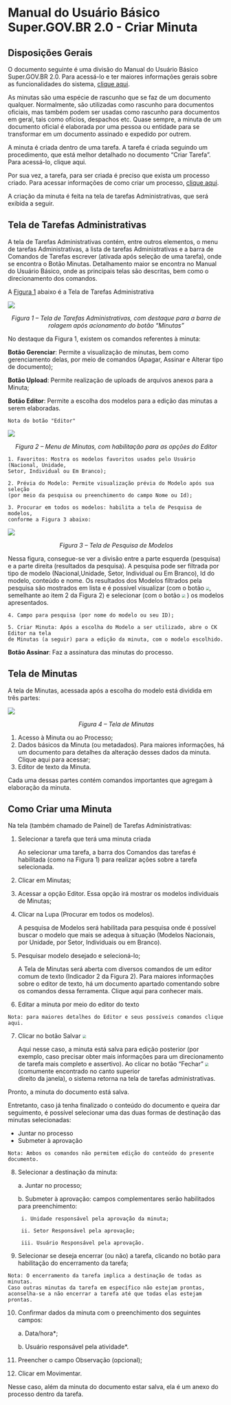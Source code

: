 # Manual do Usuário Básico Super.GOV.BR 2.0 - Criar Minuta

## Disposições Gerais 

O documento seguinte é uma divisão do Manual do Usuário Básico Super.GOV.BR 2.0. Para acessá-lo e ter maiores informações gerais sobre as funcionalidades do sistema, <ins>clique aqui</ins>. 

As minutas são uma espécie de rascunho que se faz de um documento qualquer. Normalmente, são utilizadas como rascunho para documentos oficiais, mas também podem ser usadas como rascunho para documentos em geral, tais como ofícios, despachos etc. Quase sempre, a minuta de um documento oficial é elaborada por uma pessoa ou entidade para se transformar em um documento assinado e expedido por outrem. 

A minuta é criada dentro de uma tarefa. A tarefa é criada seguindo um procedimento, que está melhor detalhado no documento “Criar Tarefa”. Para acessá-lo, clique aqui.  

Por sua vez, a tarefa, para ser criada é preciso que exista um processo criado. Para acessar informações de como criar um processo, <ins>clique aqui</ins>. 

A criação da minuta é feita na tela de tarefas Administrativas, que será exibida a seguir.  

## Tela de Tarefas Administrativas 

A tela de Tarefas Administrativas contém, entre outros elementos, o menu de tarefas Administrativas, a lista de tarefas Administrativas e a barra de Comandos de Tarefas escrever (ativada após seleção de uma tarefa), onde se encontra o Botão Minutas. Detalhamento maior se encontra no Manual do Usuário Básico, onde as principais telas são descritas, bem como o direcionamento dos comandos. 

 

A <ins>Figura 1</ins> abaixo é a Tela de Tarefas Administrativa 

<img src="../../manual/figuras/Tela_de_Tarefas_Administrativas_Botao_Minutas.png"/><p style="text-align: center;">*Figura 1 – Tela de Tarefas Administrativas, com destaque para a barra de rolagem após acionamento do botão “Minutas”*</p>

No destaque da Figura 1, existem os comandos referentes à minuta: 

**Botão Gerenciar**: Permite a visualização de minutas, bem como gerenciamento delas, por meio de comandos (Apagar, Assinar e Alterar tipo de documento);

**Botão Upload**: Permite realização de uploads de arquivos anexos para a Minuta;

**Botão Editor**: Permite a escolha dos modelos para a edição das minutas a serem elaboradas.
	
```{note}
Nota do botão "Editor"
```

<img src="../../manual/figuras/Seleção-de-Modelo-Minutas.png"/><p style="text-align: center;">*Figura 2 – Menu de Minutas, com habilitação para as opções do Editor*</p>

```{note}
1. Favoritos: Mostra os modelos favoritos usados pelo Usuário (Nacional, Unidade,
Setor, Individual ou Em Branco);

2. Prévia do Modelo: Permite visualização prévia do Modelo após sua seleção 
(por meio da pesquisa ou preenchimento do campo Nome ou Id);

3. Procurar em todos os modelos: habilita a tela de Pesquisa de modelos, 
conforme a Figura 3 abaixo: 
```

<img src="../../manual/figuras/Pesquisa-Modelos-Minutas.png"/><p style="text-align: center;">*Figura 3 – Tela de Pesquisa de Modelos*</p>


Nessa figura, consegue-se ver a divisão entre a parte esquerda (pesquisa) e a 
parte direita (resultados da pesquisa). A pesquisa pode ser filtrada por tipo de modelo (Nacional,Unidade, Setor, Individual ou Em Branco), Id do modelo, conteúdo e nome. Os resultados dos Modelos filtrados pela pesquisa são mostrados em lista e é possível visualizar (com o botão <img src="../../manual/figuras/Visualizar_minuta.png" style="zoom: 50%;"/>, semelhante ao item 2 da Figura 2) e selecionar (com o botão <img src="../../manual/figuras/Selecionar_minuta.png" style="zoom: 50%;"/> ) os modelos apresentados.

```{note}
4. Campo para pesquisa (por nome do modelo ou seu ID);

5. Criar Minuta: Após a escolha do Modelo a ser utilizado, abre o CK Editor na tela
de Minutas (a seguir) para a edição da minuta, com o modelo escolhido.
```

**Botão Assinar**: Faz a assinatura das minutas do processo.

## Tela de Minutas 


A tela de Minutas, acessada após a escolha do modelo está dividida em três partes:

<img src="../../manual/figuras/Tela_Minuta.png"/><p style="text-align: center;">*Figura 4 – Tela de Minutas*</p>

1. Acesso à Minuta ou ao Processo;
2. Dados básicos da Minuta (ou metadados). Para maiores informações, há um documento para detalhes da alteração desses dados da minuta. Clique aqui para acessar;
3. Editor de texto da Minuta.

Cada uma dessas partes contém comandos importantes que agregam à elaboração da minuta.

## Como Criar uma Minuta

Na tela (também chamado de Painel) de Tarefas Administrativas: 

1.	Selecionar a tarefa que terá uma minuta criada

	Ao selecionar uma tarefa, a barra dos Comandos das tarefas é habilitada (como na 		Figura 1) para realizar ações sobre a tarefa selecionada.
	
2.	Clicar em Minutas;
3.	Acessar a opção Editor. Essa opção irá mostrar os modelos individuais de Minutas; 
4.	Clicar na Lupa (Procurar em todos os modelos). 

	A pesquisa de Modelos será habilitada para pesquisa onde é possível buscar o 			modelo que mais se adequa à situação (Modelos Nacionais, por Unidade, por Setor, 		Individuais ou em Branco). 
	
5.	Pesquisar modelo desejado e selecioná-lo;

	A Tela de Minutas será aberta com diversos comandos de um editor comum de texto 		(Indicador 2 da Figura 2). Para maiores informações sobre o editor de texto, há um 	documento apartado comentando sobre os comandos dessa ferramenta. Clique aqui para 	conhecer mais. 
	
6.	Editar a minuta por meio do editor do texto

```{note}
Nota: para maiores detalhes do Editor e seus possíveis comandos clique aqui. 
```
7.	Clicar no botão Salvar <img src="../../manual/figuras/Salvar.png" style="zoom: 50%;"/>   
	
	Aqui nesse caso, a minuta está salva para edição posterior (por exemplo, caso 			precisar obter mais informações para um direcionamento de tarefa mais completo e 		assertivo). Ao clicar no botão “Fechar” <img src="../../manual/figuras/Fechar.png" style="zoom: 50%;"/>   (comumente encontrado no canto superior 		
	direito da janela), o sistema retorna na tela de tarefas administrativas.

Pronto, a minuta do documento está salva.

Entretanto, caso já tenha finalizado o conteúdo do documento e queira dar seguimento, é possível selecionar uma das duas formas de destinação das minutas selecionadas: 
- Juntar no processo
- Submeter à aprovação

``` {note}
Nota: Ambos os comandos não permitem edição do conteúdo do presente documento. 
```

8. Selecionar a destinação da minuta:
		
	a. Juntar no processo; 
	
	b. Submeter à aprovação: campos complementares serão habilitados para 					preenchimento: 
	
		i. Unidade responsável pela aprovação da minuta;
	
		ii. Setor Responsável pela aprovação;

		iii. Usuário Responsável pela aprovação.
 
9. Selecionar se deseja encerrar (ou não) a tarefa, clicando no botão para habilitação do encerramento da tarefa;

```{note}
Nota: O encerramento da tarefa implica a destinação de todas as minutas. 
Caso outras minutas da tarefa em específico não estejam prontas, 
aconselha-se a não encerrar a tarefa até que todas elas estejam prontas. 
```

10.	Confirmar dados da minuta com o preenchimento dos seguintes campos:

	a. Data/hora*;
	
	b.	Usuário responsável pela atividade*.
	
11.	Preencher o campo Observação (opcional);
12.	Clicar em Movimentar.

Nesse caso, além da minuta do documento estar salva, ela é um anexo do processo dentro da tarefa.

